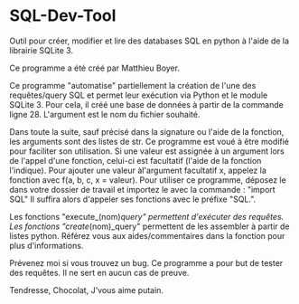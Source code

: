 # SQL-Dev-Tool
Outil pour créer, modifier et lire des databases SQL en python à l'aide de la librairie SQLite 3.

Ce programme a été créé par Matthieu Boyer.


Ce programme "automatise" partiellement la création de l'une des requêtes/query SQL et permet leur exécution via Python et le module SQLite 3. Pour cela, il créé une base de données à partir de la commande ligne 28. L'argument est le nom du fichier souhaité.

Dans toute la suite, sauf précisé dans la signature ou l'aide de la fonction, les arguments sont des listes de str.
Ce programme est voué à être modifié pour faciliter son utilisation. Si une valeur est assignée à un argument lors de l'appel d'une fonction, celui-ci est facultatif (l'aide de la fonction l'indique). Pour ajouter une valeur àl'argument facultatif x, appelez la fonction avec f(a, b, c, x = valeur).
Pour utiliser ce programme, déposez le dans votre dossier de travail et importez le avec la commande : "import SQL"
Il suffira alors d'appeler ses fonctions avec le préfixe "SQL.".

Les fonctions "execute_(nom)_query" permettent d'exécuter des requêtes. Les fonctions "create_(nom)_query" permettent de les assembler à partir de listes python. Référez vous aux aides/commentaires dans la fonction pour plus d'informations.

Prévenez moi si vous trouvez un bug. 
Ce programme a pour but de tester des requêtes. Il ne sert en aucun cas de preuve.

Tendresse, Chocolat, J'vous aime putain.
